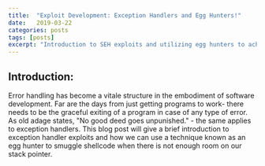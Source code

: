 ```yaml
---
title:  "Exploit Development: Exception Handlers and Egg Hunters!"
date:   2019-03-22
categories: posts
tags: [posts]
excerpt: "Introduction to SEH exploits and utilizing egg hunters to achieve code execution."
---
```

Introduction:
---
Error handling has become a vitale structure in the embodiment of software development. Far are the days from just getting programs to work- there needs to be the graceful exiting of a program in case of any type of error. As old adage states, "No good deed goes
unpunished." - the same applies to exception handlers. This blog post will give a brief introduction to exception handler exploits
and how we can use a technique known as an egg hunter to smuggle shellcode when there is not enough room on our stack pointer.

